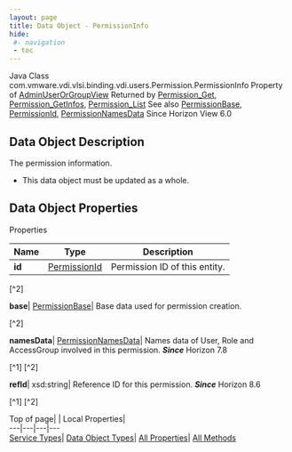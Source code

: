 ```yaml
---
layout: page
title: Data Object - PermissionInfo
hide:
 #- navigation
 - toc
---
```






Java Class
    com.vmware.vdi.vlsi.binding.vdi.users.Permission.PermissionInfo
Property of
     [AdminUserOrGroupView](vdi.users.AdminUserOrGroup.AdminUserOrGroupView.md#field_detail)
Returned by
     [Permission_Get](vdi.users.Permission.md#get), [Permission_GetInfos](vdi.users.Permission.md#getInfos), [Permission_List](vdi.users.Permission.md#list)
See also
     [PermissionBase](vdi.users.Permission.PermissionBase.md), [PermissionId](vdi.entity.PermissionId.md), [PermissionNamesData](vdi.users.Permission.PermissionNamesData.md)
Since 
    Horizon View 6.0

## Data Object Description 

The permission information. 

  * This data object must be updated as a whole.



## Data Object Properties

Properties

Name |  Type |  Description   
---|---|---  
**id**| [PermissionId](vdi.entity.PermissionId.md)|  Permission ID of this entity.   


[^2]

  
**base**| [PermissionBase](vdi.users.Permission.PermissionBase.md)|  Base data used for permission creation.   


[^2]

  
**namesData**| [PermissionNamesData](vdi.users.Permission.PermissionNamesData.md)|  Names data of User, Role and AccessGroup involved in this permission.  **_Since_** Horizon 7.8  


[^1]
[^2]

  
**refId**|  xsd:string|  Reference ID for this permission.  **_Since_** Horizon 8.6  


[^1]
[^2]

  
  
  
Top of page| | Local Properties|   
---|---|---|---  
[Service Types](index-mo_types.md)| [Data Object Types](index-do_types.md)| [All Properties](index-properties.md)| [All Methods](index-methods.md)  
  
  

